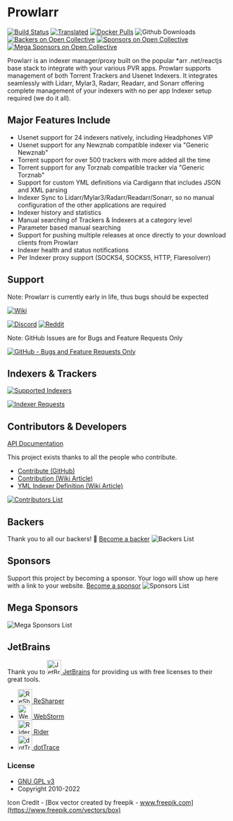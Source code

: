 # Prowlarr

[![Build Status](https://dev.azure.com/Prowlarr/Prowlarr/_apis/build/status/Prowlarr.Prowlarr?branchName=develop)](https://dev.azure.com/Prowlarr/Prowlarr/_build/latest?definitionId=1&branchName=develop)
[![Translated](https://translate.servarr.com/widgets/servarr/-/prowlarr/svg-badge.svg)](https://translate.servarr.com/engage/prowlarr/?utm_source=widget)
[![Docker Pulls](https://img.shields.io/docker/pulls/hotio/prowlarr.svg)](https://wiki.servarr.com/prowlarr/installation#docker)
![Github Downloads](https://img.shields.io/github/downloads/Prowlarr/Prowlarr/total.svg)
[![Backers on Open Collective](https://opencollective.com/Prowlarr/backers/badge.svg)](#backers)
[![Sponsors on Open Collective](https://opencollective.com/Prowlarr/sponsors/badge.svg)](#sponsors)
[![Mega Sponsors on Open Collective](https://opencollective.com/Prowlarr/megasponsors/badge.svg)](#mega-sponsors)

Prowlarr is an indexer manager/proxy built on the popular \*arr .net/reactjs base stack to integrate with your various PVR apps. Prowlarr supports management of both Torrent Trackers and Usenet Indexers. It integrates seamlessly with Lidarr, Mylar3, Radarr, Readarr, and Sonarr offering complete management of your indexers with no per app Indexer setup required (we do it all).

## Major Features Include

- Usenet support for 24 indexers natively, including Headphones VIP
- Usenet support for any Newznab compatible indexer via "Generic Newznab"
- Torrent support for over 500 trackers with more added all the time
- Torrent support for any Torznab compatible tracker via "Generic Torznab"
- Support for custom YML definitions via Cardigann that includes JSON and XML parsing
- Indexer Sync to Lidarr/Mylar3/Radarr/Readarr/Sonarr, so no manual configuration of the other applications are required
- Indexer history and statistics
- Manual searching of Trackers & Indexers at a category level
- Parameter based manual searching
- Support for pushing multiple releases at once directly to your download clients from Prowlarr
- Indexer health and status notifications
- Per Indexer proxy support (SOCKS4, SOCKS5, HTTP, Flaresolverr)

## Support

Note: Prowlarr is currently early in life, thus bugs should be expected

[![Wiki](https://img.shields.io/badge/servarr-wiki-181717.svg?maxAge=60)](https://wiki.servarr.com/prowlarr)

[![Discord](https://img.shields.io/badge/discord-chat-7289DA.svg?maxAge=60)](https://prowlarr.com/discord)
[![Reddit](https://img.shields.io/badge/reddit-discussion-FF4500.svg?maxAge=60)](https://www.reddit.com/r/Prowlarr)

Note: GitHub Issues are for Bugs and Feature Requests Only

[![GitHub - Bugs and Feature Requests Only](https://img.shields.io/badge/github-issues-red.svg?maxAge=60)](https://github.com/Prowlarr/Prowlarr/issues)

## Indexers & Trackers

[![Supported Indexers](https://img.shields.io/badge/Supported%20Indexers-View%20all%20currently%20supported%20indexers%20%26%20trackers-important)](https://wiki.servarr.com/en/prowlarr/supported-indexers)

[![Indexer Requests](https://img.shields.io/badge/Indexer%20Requests-Create%20and%20view%20existing%20requests%20for%20trackers%20and%20indexers-informational)](https://requests.prowlarr.com)

## Contributors & Developers

[API Documentation](https://prowlarr.com/docs/api/)

This project exists thanks to all the people who contribute.

- [Contribute (GitHub)](CONTRIBUTING.md)
- [Contribution (Wiki Article)](https://wiki.servarr.com/prowlarr/contributing)
- [YML Indexer Definition (Wiki Article)](https://wiki.servarr.com/prowlarr/cardigann-yml-definition)

[![Contributors List](https://opencollective.com/Prowlarr/contributors.svg?width=890&button=false)](https://github.com/Prowlarr/Prowlarr/graphs/contributors)

## Backers

Thank you to all our backers! 🙏 [Become a backer](https://opencollective.com/Prowlarr#backer)
![Backers List](https://opencollective.com/Prowlarr/backers.svg?width=890)

## Sponsors

Support this project by becoming a sponsor. Your logo will show up here with a link to your website. [Become a sponsor](https://opencollective.com/Prowlarr#sponsor)
![Sponsors List](https://opencollective.com/Prowlarr/sponsors.svg?width=890)

## Mega Sponsors

![Mega Sponsors List](https://opencollective.com/Prowlarr/tiers/mega-sponsor.svg?width=890)

## JetBrains

Thank you to [<img src="/Logo/jetbrains.svg" alt="JetBrains" width="32"> JetBrains](http://www.jetbrains.com/) for providing us with free licenses to their great tools.

- [<img src="/Logo/resharper.svg" alt="ReSharper" width="32"> ReSharper](http://www.jetbrains.com/resharper/)
- [<img src="/Logo/webstorm.svg" alt="WebStorm" width="32"> WebStorm](http://www.jetbrains.com/webstorm/)
- [<img src="/Logo/rider.svg" alt="Rider" width="32"> Rider](http://www.jetbrains.com/rider/)
- [<img src="/Logo/dottrace.svg" alt="dotTrace" width="32"> dotTrace](http://www.jetbrains.com/dottrace/)

### License

- [GNU GPL v3](http://www.gnu.org/licenses/gpl.html)
- Copyright 2010-2022

Icon Credit - [Box vector created by freepik - www.freepik.com](https://www.freepik.com/vectors/box)
